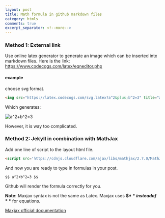 ```yaml
---
layout: post
title: Math formula in github markdown files
category: htmls
comments: true
excerpt_separator: <!--more-->
---
```

### Method 1: External link
Use online latex generator to generate an image which can be inserted into markdown files.
Here is the link:
<a href="https://www.codecogs.com/latex/eqneditor.php" >https://www.codecogs.com/latex/eqneditor.php </a>

#### example
choose svg format.
``` html
<img src="https://latex.codecogs.com/svg.latex?a^2&plus;b^2=3" title="a^2+b^2=3" />
```
<!--more-->
Which generates:

<img src="https://latex.codecogs.com/svg.latex?a^2&plus;b^2=3" title="a^2+b^2=3" />

However, it is way too complicated.

### Method 2:  JekyII in combination with MathJax
Add one line of script to the layout html file.
```html
<script src='https://cdnjs.cloudflare.com/ajax/libs/mathjax/2.7.0/MathJax.js?config=TeX-MML-AM_CHTML'></script>
```
And now you are ready to type in formulas in your post.
```
$$ a^2+b^2=3 $$
```
Github will render the formula correctly for you.

**Note:** Maxjax syntax is not the same as Latex. Maxjax uses **$$** instead of **$** for equations.  

[Maxjax official documentation](https://www.mathjax.org/#features)
